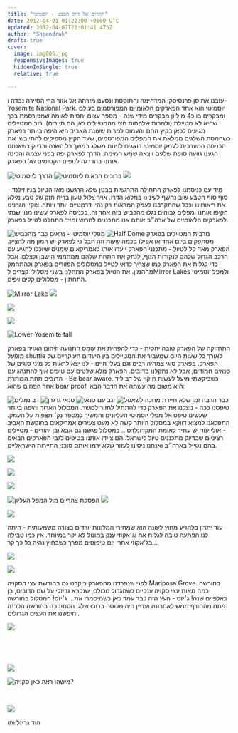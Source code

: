 ```yaml
---
title: "חוזרים אל חיק הטבע - יוסמיטי"
date: 2012-04-01 01:22:00 +0000 UTC
updated: 2012-04-07T21:01:41.475Z
author: "Shpandrak"
draft: true
cover:
  image: img006.jpg
  responsiveImages: true
  hiddenInSingle: true
  relative: true

---
```


עזבנו את סן פרנסיסקו המדהימה והתוססת ונסענו מזרחה אל אזור הרי הסיירה נבדה ו- Yosemite National Park. יוסמיטי הוא אחד הפארקים הלאומיים המפורסמים בעולם ומבקרים בו כ4 מיליון מבקרים מידי שנה - מספר עצום יחסית לאומה שמפורסמת בכך שהיא לא מטיילת (ולמרות שלפחות חצי מהמטיילים כאן הם תיירים). רוב המטיילים מגיעים לכאן בקיץ החם והעמוס למרות שעונת האביב היא היפה ביותר בפארק כשהמסת השלגים ממלאת את המפלים המפורסמים, שעד הקיץ מספיקים להתייבש. את הכניסה המערבית לעמק יוסמיטי דואגים לפנות משלג במשך כל השנה ובדיוק כשאנחנו הגענו גוועה סופת שלגים ויצאה שמש חמימה. הדרך לפארק יפה בפני עצמה והכינה אותנו בהדרגה לנופים הקסומים של הפארק.

![](img001.jpg "הדרך ליוסמיטי")
![](img002.jpg "ברוכים הבאים ליוסמיטי")
![](img003.jpg)

מיד עם כניסתנו לפארק התחילה התרגשות בבטן שלא הרגשנו מאז הטיול בניו זילנד - סוף סוף הטבע שוב נחשף לעינינו במלוא הדרו. אויר צלול טעון בריח חזק של טבע מילא את ריאותינו וככל שהתקרבנו לעמק המראות רק נהיו דרמטיים יותר ויותר. צוקיי הגרניט הקיפו אותנו ומפלים גבוהים נגלו מהכביש בזה אחר זה. בכניסה לפארק עשינו מנוי שנתי לפארקים הלאומיים של ארה״ב אותם אנו מתכננים לחרוש ומייד התחלנו לטייל בפארק.

![](img004.jpg "מפלי יוסמיטי - נראים כבר מהכביש")
![](img005.jpg "Half Dome")
מרבית המטיילים בפארק מסתפקים ביום אחד או אפילו בכמה שעות וזה חבל כי לפארק יש המון מה להציע. הפארק מאד קל לטיול - מתכנני הפארק ייעדו אותו לאמריקאים שמנים שיוכלו להגיע עם הרכב הגדול שלהם לנקודות הנוף, לנתק את התחת שלהם ממחממי הישבן ולצלם. אבל כדי לגלות את הפארק כמו שצריך כדאי לטייל במסלולים הפזורים בפארק ולהתחמק מההמון. את הטיול בפארק התחלנו בשני מסלולי קצרים לMirror Lakes ולמפל יוסמיטי התחתון - מסלולים קלים ויפים.

![](img006.jpg "Mirror Lake")
![](img007.jpg)

![](img008.jpg)

![](img009.jpg)

![](img010.jpg "Lower Yosemite fall")

התחזוקה של הפארק טובה יחסית - כדי להפחית את עומס התנועה וזיהום האויר בפארק מופעל shuttle לאורך כל שעות היום שמעביר את המטיילים בין היעדים העיקריים של הפארק. בפארק סוגי צמחיה רבים וגם בעלי חיים - לנו יצא לראות כל מיני סוגים של סנאים חמודים, אבל לא נתקלנו בדובים. הפארק מלא שלטים עם טיפים איך להתנהג עם הדובים תחת הכותרת - Be bear aware. כשביקשתי מיעל לעשות חיקוי של דב ליד אחד הפחים שהוא bear proof, היא משום מה עשתה את הדבר הבא:

![](img011.jpg "דב נמלים")
![](img12.jpg "סנאי גרגרן")
![](img13.jpg "זנב עם סנאי")
![](img14.jpg "תיירת מחכה לשאטל")
כבר הרבה זמן שלא טיפסנו ככה - ניצלנו את הפארק כדי להתחיל לחזור לכושר. המסלול הארוך והיפה ביותר שעשינו טיפס אל מפלי יוסמיטי העליונים והמשיך למספר נק׳ תצפית על העמק. התפלאנו למצוא דווקא במסלול היותר קשה לא מעט צעירים אמריקאים בחופשת האביב - אולי עוד יש עתיד לאומת המקדונלדס... במסלול פגשנו גם אבא ובן יהודים - מטיילים רציניים שבדיוק מתכננים טיול לישראל. הם ציידו אותנו בטיפים לגבי הפארקים הבאים בהם נטייל בארה״ב ואנחנו ניסינו לעזור שלא ירמו אותם סוכני התיירות הישראליים.

![](img015.jpg)

![](img016.jpg)

![](img017.jpg)

![](img018.jpg "הפסקת צהריים מול המפל העליון")
![](img019.jpg)

![](img020.jpg)

עוד יתרון בלהגיע מחוץ לעונה הוא שמחירי המלונות יורדים בצורה משמעותית - היתה לנו הפתעה טובה לגלות אח וג׳אקוזי ענק במוטל לא יקר במיוחד. אין כמו טבילה בג׳אקוזי אחרי יום טיפוסים מפרך כשבחוץ נהיה כל כך קר...

![](img021.jpg)

![](img022.jpg)

לפני שנפרדנו מהפארק ביקרנו גם בחורשת עצי הסקויה Mariposa Grove. בחורשה כמה מאות עצי סקויה ענקיים כשהגדול מכולם, שנקרא גריזלי על שם הדובים, בן כאלפיים שנה! ג׳יזס - העץ הזה כבר עמד כאן כשמיסמרו את... ג׳יזס! המסלול בחורשה נפתח מהחורף ממש לאחרונה ועדיין היה מכוסה ברובו שלג. הסתובבנו בחורשה הלבנה וחיפשנו את העצים הגדולים.

![](img023.jpg)

 

 

![](img024.jpg)

![](img025.jpg "מישהו ראה כאן סקויה?")
 

 

![](img026.jpg)

הוד גריזליותו
